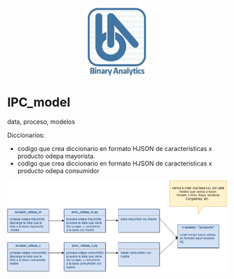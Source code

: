 <center> <img src="https://github.com/claudio-oj/IPC/blob/master/imagenes/logo_BA.JPG" width="150" />
</center>

# IPC_model
data, proceso, modelos



Diccionarios:
  - codigo que crea diccionario en formato HJSON de caracteristicas x producto odepa mayorista.
  - codigo que crea diccionario en formato HJSON de caracteristicas x producto odepa consumidor


  
<img src="https://github.com/claudio-oj/IPC/blob/master/imagenes/ipc_ml_diagram.png"
     width="1000" 
     style="float: center; margin-right: 10px;" />


